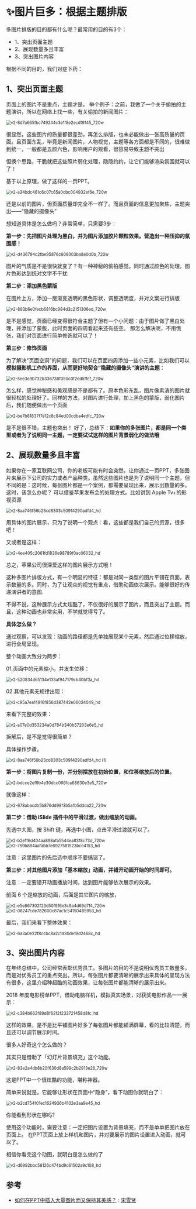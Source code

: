 # ✨图片巨多：根据主题排版

多图片排版的目的都有什么呢？最常用的目的有3个：

- 1、突出页面主题
- 2、展现数量多且丰富
- 3、突出图片内容

根据不同的目的，我们对症下药：

## 1、突出页面主题

页面上的图片不是重点，主题才是。
举个例子：之前，我做了一个关于偷拍的主题演讲，所以在网络上找一些，有关偷拍的新闻图片：

<img src=".\img\v2-8d7a665fbc749244c3e1f8e2ecdf9145_720w.jpg" alt="v2-8d7a665fbc749244c3e1f8e2ecdf9145_720w" style="zoom:80%;" />

很显然，这些图片的质量都很差劲，再怎么排版，也未必能做出—张高质量的页面。且页面东乱，毕竟是新闻图片，人物视觉，主题等各方面都是不同的，很难做到统一，一般都是五颜六色，影响用户的观看，很容易导致主题不突出

但换个思路，干脆就把这些照片弱化处理，隐隐约约，让它们能够渲染氛围就可以了！

基于以上原理，做了这样的一页PPT。

<img src=".\img\v2-a34bdc461c6c07c65a0dbc004932ef6e_720w.jpg" alt="v2-a34bdc461c6c07c65a0dbc004932ef6e_720w" style="zoom:80%;" />

还是以前的图片，但页面质量却完全不一样了。而且页面的信息更加聚焦，主题突出——“隐藏的摄像头”

想知道具体是怎么做吗？非常简单，只需要3步：

**第一步：先把图片处理为黑白，并为图片添加胶片颗粒效果。营造出一种压抑的氛围感！**

<img src=".\img\v2-d436794c2fbe95876c608003ba8e0d0b_720w.jpg" alt="v2-d436794c2fbe95876c608003ba8e0d0b_720w" style="zoom:80%;" />

图片的气质是不是很快就变了？有一种神秘的偷拍感觉。同时通过颜色的处理，图片色彩达到统对文字不干扰

**第二步：添加黑色蒙版**

在图片上方，添加一层渐变透明的黑色形状，调整透明度，并对文案进行排版

<img src=".\img\v2-893b6e0fecb6816bc984d3c2151306ed_720w.jpg" alt="v2-893b6e0fecb6816bc984d3c2151306ed_720w" style="zoom:80%;" />

是不是感觉，页面已经变得很符合主题了但有—个小问题：由于图片做了黑白处理，并添加了蒙版，此时页面的四周看起来还有些空。
那怎么解决呢，不用慌张，我们对页面进行简单修饰就可以了！

**第三步：修饰页面**

为了解决"页面空洞”的问题，我们可以在页面四周添加一些小元素，比如我们可以**模拟摄影机工作的界面，从而更好地契合“隐藏的摄像头”演讲的主题：**

<img src=".\img\v2-5ee3e9b732b336738f050c0f2ed5ffef_720w.jpg" alt="v2-5ee3e9b732b336738f050c0f2ed5ffef_720w" style="zoom:80%;" />

怎么样，感觉神秘感和美观感是不是都有了。原本色彩东乱，图片像素渣的图片就很轻松的处理好了。同样的方法，对图片进行处理，加上黑色的蒙版，弱化图片后，我们随便做出一个页面

<img src=".\img\v2-be7b81837f7e12c8c84ed00cdba4edfc_720w.jpg" alt="v2-be7b81837f7e12c8c84ed00cdba4edfc_720w" style="zoom:80%;" />

是不是很不错，主题也突出！
好了，总结下：**如果你的多张图片，都是同一个类型或者为了说明同一主题，一定要试试这样的图片背景弱化的做法哦**

## 2、展现数量多且丰富

如果你在一家互联网公司，你的老板可能有时会突然，让你通过一页PPT，多张图片来展示下公司的实力或者产品种类。虽然这些图片也是为了说明同一个主题，但不同的是：这时候，每张图片都是一个案例，都需要呈现出来，展示出数量的多。这时，该怎么办呢？
可以借鉴苹果发布会的处理方式。比如讲到 Apple Tv+的影视资源

<img src=".\img\v2-8aa746f56b23cd8303c50914290adfd4_hd.gif" alt="v2-8aa746f56b23cd8303c50914290adfd4_hd" style="zoom:80%;" />

用具体的图片展示，只为了说明一个观点：看，这些都是我们自己的资源，很多吧！

又或者是这样：

<img src=".\img\v2-4ee405c2061fd1836e98789f0ac06032_hd.gif" alt="v2-4ee405c2061fd1836e98789f0ac06032_hd" style="zoom:80%;" />

总之，苹果公司很深爱这样的图片展示方式哦！

这种多图片排版方式，有一个明显的特征：都是对同一类型的图片平铺在页面，表示数量的多。同时，为了让观众的视觉有重点，借助动画依次展示。能够很好的传递演讲者的意图.

不得不说，这种展示方式太炫酷了，不仅很好的展示了图片，而且突出了主题。而且，这种动画也非常实用，不学就觉得亏了。

**具体怎么做？**

通过观察，可以发现：动画的路径都是先单独展现某个元素，然后通过位移缩放，进行全局呈现。

整个动画大致分为两步：

01.页面中的元素缩小，并发生位移：

<img src=".\img\v2-520834d65134e133af947179cb40bf3a_hd.gif" alt="v2-520834d65134e133af947179cb40bf3a_hd" style="zoom:80%;" />

02.其他元素无规律出现：

<img src=".\img\v2-c95a7eaf4916f856d387442e06024049_hd.gif" alt="v2-c95a7eaf4916f856d387442e06024049_hd" style="zoom:80%;" />

来看下完整的效果：

<img src=".\img\v2-a07e0d353234a0d784b340b57203e6e5_hd.gif" alt="v2-a07e0d353234a0d784b340b57203e6e5_hd" style="zoom:80%;" />

拆解后，是不是觉得很简单？

具体操作步骤。

<img src=".\img\v2-8aa746f56b23cd8303c50914290adfd4_hd (1).gif" alt="v2-8aa746f56b23cd8303c50914290adfd4_hd (1)" style="zoom:80%;" />

**第一步：将图片复制一份，并分别摆放在初始位置，和位移缩放后的位置。**

<img src=".\img\v2-bdcce2ef9b4e30dcc066fca68630e3e5_720w.jpg" alt="v2-bdcce2ef9b4e30dcc066fca68630e3e5_720w" style="zoom:80%;" />

就像这样：

<img src=".\img\v2-678abacdb5b876dd98f3b5afb5ddda22_720w.jpg" alt="v2-678abacdb5b876dd98f3b5afb5ddda22_720w" style="zoom:80%;" />

**第二步：借助 iSlide 插件中的平滑过渡，做出缩放的动画。**

先选中大图，按 Shift 键，再选中小图，点击平滑过渡就可以了。

<img src=".\img\v2-b2e1f6d404aa898afa5544ea83f8c73d_720w.jpg" alt="v2-b2e1f6d404aa898afa5544ea83f8c73d_720w" style="zoom:80%;" />

<img src=".\img\v2-769b884aafabb7e6927581523bce4153_hd.gif" alt="v2-769b884aafabb7e6927581523bce4153_hd" style="zoom:80%;" />

注意：这里图片的先后选中顺序不要搞错了。



**第三步：对其他图片添加「基本缩放」动画，并错开动画开始的时间即可。**

注意：一定要错开动画播放时间，达到图片能够依次展示的效果。

前面 6 个是缩放的动画，后面是其它图片的缩放，

<img src=".\img\v2-e5e867302f23d50f916e3c9a4d69d7f4_720w.jpg" alt="v2-e5e867302f23d50f916e3c9a4d69d7f4_720w" style="zoom:80%;" />



<img src=".\img\v2-08247cde782600c67ac1c54150485953_hd.gif" alt="v2-08247cde782600c67ac1c54150485953_hd" style="zoom:80%;" />

最后，我们来看下整体效果：

<img src=".\img\v2-6a3a0e22f8ccbc8a2c1d30de19d2468c_hd.gif" alt="v2-6a3a0e22f8ccbc8a2c1d30de19d2468c_hd" style="zoom:80%;" />

## 3、突出图片内容

在年终总结中，公司经常表彰优秀员工。多图片的目的不是说明优秀员工数量多，而是对优秀员工的重点突出。所以，每张图片都要清晰的展示出来具体的呈现方法有很多，这里介绍种超酷的动画效果，让每张图片都能清晰的展示出来。


2018 年度电影榜单PPT，借助电脑样机，模拟真实场景，对获奖电影作品一一展示：

<img src=".\img\v2-c384b662f89d8f62f2f233721458d8fc_hd.gif" alt="v2-c384b662f89d8f62f2f233721458d8fc_hd" style="zoom:80%;" />

这样的效果，是不是比平铺图片好多了每张图片都能铺满屏幕，看的比较清楚，而且还可以调节展示时间。

很多人好奇这个怎么做的？

其实只是借助了「幻灯片背景填充」这个功能。

<img src=".\img\v2-83e2a4db8b20f630d8a599c2b2913e26_720w.jpg" alt="v2-83e2a4db8b20f630d8a599c2b2913e26_720w" style="zoom:80%;" />

这是PPT中一个很炫酷的功能，堪称神器。

简单来说就是，它能够让形状在页面中“隐身”，看下动图你就明白了：

<img src=".\img\v2-b2cd754f01ec1624936b4102e3aa9e45_hd.gif" alt="v2-b2cd754f01ec1624936b4102e3aa9e45_hd" style="zoom:80%;" />

你能看到形状在哪吗?

使用这个功能时，需要注意：一定把图片设置为背景填充，而不是单单把图片放在页面上。
在PPT页面上放上样机和图片，并对要展示的图片设置进入动画，就可以了。

相信你看完这个动图，就明白是怎么做的了

<img src=".\img\v2-d6992bbc58126c474bd9c61502a9c108_hd.gif" alt="v2-d6992bbc58126c474bd9c61502a9c108_hd" style="zoom:80%;" />





## 参考

- <a href="https://www.zhihu.com/question/38299489" target="_blank">如何在PPT中插入大量图片而又保持其美感？</a>  : [宋雪贤](https://www.zhihu.com/people/song-xue-xian-95) 